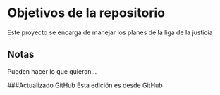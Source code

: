 # Objetivos de la repositorio

Este proyecto se encarga de manejar los planes de la liga de la justicia


## Notas
Pueden hacer lo que quieran...


###Actualizado GitHub
Esta edición es desde GitHub

